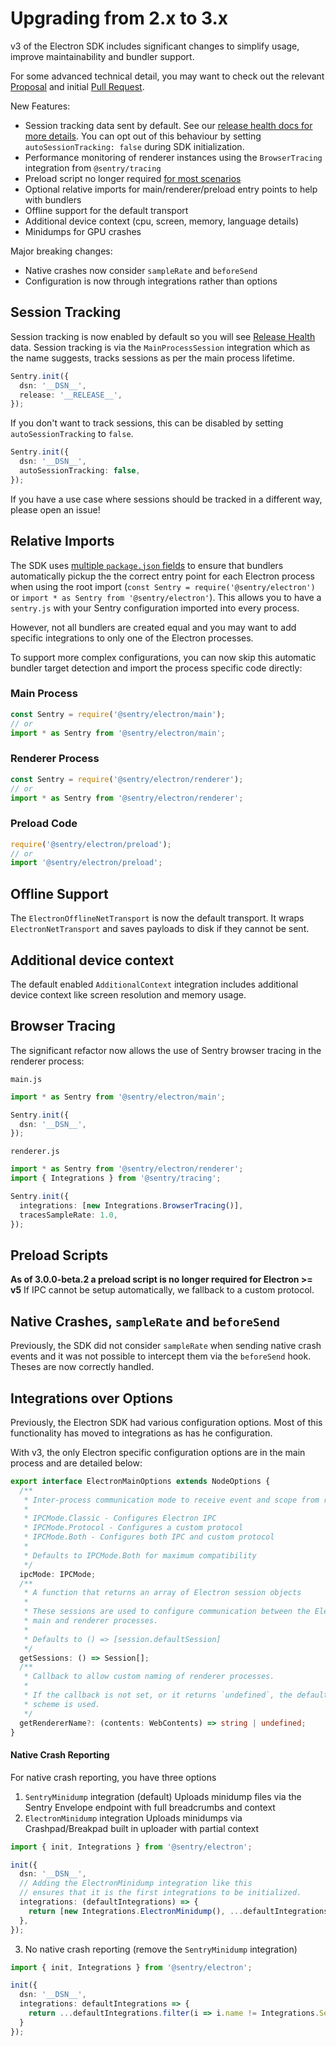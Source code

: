 # Upgrading from 2.x to 3.x

v3 of the Electron SDK includes significant changes to simplify usage, improve maintainability and bundler support.

For some advanced technical detail, you may want to check out the relevant
[Proposal](https://github.com/getsentry/sentry-electron/issues/360) and initial
[Pull Request](https://github.com/getsentry/sentry-electron/pull/361).

New Features:

- Session tracking data sent by default. See our
  [release health docs for more details](https://docs.sentry.io/product/releases/health/). You can opt out of this
  behaviour by setting `autoSessionTracking: false` during SDK initialization.
- Performance monitoring of renderer instances using the `BrowserTracing` integration from `@sentry/tracing`
- Preload script no longer required [for most scenarios](https://github.com/getsentry/sentry-electron/issues/376)
- Optional relative imports for main/renderer/preload entry points to help with bundlers
- Offline support for the default transport
- Additional device context (cpu, screen, memory, language details)
- Minidumps for GPU crashes

Major breaking changes:

- Native crashes now consider `sampleRate` and `beforeSend`
- Configuration is now through integrations rather than options

## Session Tracking

Session tracking is now enabled by default so you will see
[Release Health](https://docs.sentry.io/product/releases/health/) data. Session tracking is via the `MainProcessSession`
integration which as the name suggests, tracks sessions as per the main process lifetime.

```ts
Sentry.init({
  dsn: '__DSN__',
  release: '__RELEASE__',
});
```

If you don't want to track sessions, this can be disabled by setting `autoSessionTracking` to `false`.

```ts
Sentry.init({
  dsn: '__DSN__',
  autoSessionTracking: false,
});
```

If you have a use case where sessions should be tracked in a different way, please open an issue!

## Relative Imports

The SDK uses
[multiple `package.json` fields](https://github.com/timfish/sentry-electron/blob/5bba1e9221e86f9d43f616f8db8112a23f22aea5/package.json#L5-L25)
to ensure that bundlers automatically pickup the the correct entry point for each Electron process when using the root
import (`const Sentry = require('@sentry/electron')` or `import * as Sentry from '@sentry/electron'`). This allows you
to have a `sentry.js` with your Sentry configuration imported into every process.

However, not all bundlers are created equal and you may want to add specific integrations to only one of the Electron
processes.

To support more complex configurations, you can now skip this automatic bundler target detection and import the process
specific code directly:

### Main Process

```ts
const Sentry = require('@sentry/electron/main');
// or
import * as Sentry from '@sentry/electron/main';
```

### Renderer Process

```ts
const Sentry = require('@sentry/electron/renderer');
// or
import * as Sentry from '@sentry/electron/renderer';
```

### Preload Code

```ts
require('@sentry/electron/preload');
// or
import '@sentry/electron/preload';
```

## Offline Support

The `ElectronOfflineNetTransport` is now the default transport. It wraps `ElectronNetTransport` and saves payloads to
disk if they cannot be sent.

## Additional device context

The default enabled `AdditionalContext` integration includes additional device context like screen resolution and memory
usage.

## Browser Tracing

The significant refactor now allows the use of Sentry browser tracing in the renderer process:

`main.js`

```ts
import * as Sentry from '@sentry/electron/main';

Sentry.init({
  dsn: '__DSN__',
});
```

`renderer.js`

```ts
import * as Sentry from '@sentry/electron/renderer';
import { Integrations } from '@sentry/tracing';

Sentry.init({
  integrations: [new Integrations.BrowserTracing()],
  tracesSampleRate: 1.0,
});
```

## Preload Scripts

**As of 3.0.0-beta.2 a preload script is no longer required for Electron >= v5** If IPC cannot be setup automatically,
we fallback to a custom protocol.

## Native Crashes, `sampleRate` and `beforeSend`

Previously, the SDK did not consider `sampleRate` when sending native crash events and it was not possible to intercept
them via the `beforeSend` hook. Theses are now correctly handled.

## Integrations over Options

Previously, the Electron SDK had various configuration options. Most of this functionality has moved to integrations as
has he configuration.

With v3, the only Electron specific configuration options are in the main process and are detailed below:

```ts
export interface ElectronMainOptions extends NodeOptions {
  /**
   * Inter-process communication mode to receive event and scope from renderers
   *
   * IPCMode.Classic - Configures Electron IPC
   * IPCMode.Protocol - Configures a custom protocol
   * IPCMode.Both - Configures both IPC and custom protocol
   *
   * Defaults to IPCMode.Both for maximum compatibility
   */
  ipcMode: IPCMode;
  /**
   * A function that returns an array of Electron session objects
   *
   * These sessions are used to configure communication between the Electron
   * main and renderer processes.
   *
   * Defaults to () => [session.defaultSession]
   */
  getSessions: () => Session[];
  /**
   * Callback to allow custom naming of renderer processes.
   *
   * If the callback is not set, or it returns `undefined`, the default naming
   * scheme is used.
   */
  getRendererName?: (contents: WebContents) => string | undefined;
}
```

#### Native Crash Reporting

For native crash reporting, you have three options

1. `SentryMinidump` integration (default) Uploads minidump files via the Sentry Envelope endpoint with full breadcrumbs
   and context
2. `ElectronMinidump` integration Uploads minidumps via Crashpad/Breakpad built in uploader with partial context

```ts
import { init, Integrations } from '@sentry/electron';

init({
  dsn: '__DSN__',
  // Adding the ElectronMinidump integration like this
  // ensures that it is the first integrations to be initialized.
  integrations: (defaultIntegrations) => {
    return [new Integrations.ElectronMinidump(), ...defaultIntegrations];
  },
});
```

3.  No native crash reporting (remove the `SentryMinidump` integration)

```ts
import { init, Integrations } from '@sentry/electron';

init({
  dsn: '__DSN__',
  integrations: defaultIntegrations => {
    return ...defaultIntegrations.filter(i => i.name != Integrations.SentryMinidump.Id);
  }
});
```
